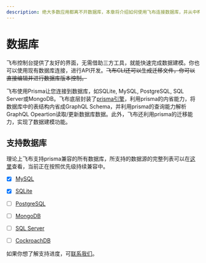 ```yaml
---
description: 绝大多数应用都离不开数据库，本章将介绍如何使用飞布连接数据库，并从中构建API。
---
```


# 数据库

飞布控制台提供了友好的界面，无需借助三方工具，就能快速完成数据建模。你也可以使用现有数据库连接，进行API开发。~~飞布CLI还可以生成迁移文件，你可以直接编辑并进行数据库版本控制。~~

飞布使用Prisma让您连接到数据库，如SQLite, MySQL, PostgreSQL, SQL Server或MongoDB。飞布底层封装了[prisma引擎](https://www.prisma.io/)，利用prisma的内省能力，将数据库中的表结构内省成GraphQL Schema，并利用prisma的查询能力解析GraphQL Opeartion读取/更新数据库数据。此外，飞布还利用prisma的迁移能力，实现了数据建模功能。

## 支持数据库

理论上飞布支持prisma兼容的所有数据库，所支持的数据源的完整列表可以在[这里](https://www.prisma.io/docs/concepts/database-connectors/mysql)查看，当前正在按照优先级持续兼容中。

* [x] [MySQL](https://www.prisma.io/docs/concepts/database-connectors/mysql)
* [x] [SQLite](https://www.prisma.io/docs/concepts/database-connectors/sqlite)
* [ ] [PostgreSQL](https://www.prisma.io/docs/concepts/database-connectors/postgresql)
* [ ] [MongoDB](https://www.prisma.io/docs/concepts/database-connectors/mongodb)
* [ ] [SQL Server](https://www.prisma.io/docs/concepts/database-connectors/sql-server)
* [ ] [CockroachDB](https://www.prisma.io/docs/concepts/database-connectors/cockroachdb)



如果你想了解支持进度，可[联系我们](https://github.com/fireboomio/product-manual/discussions/1)。

